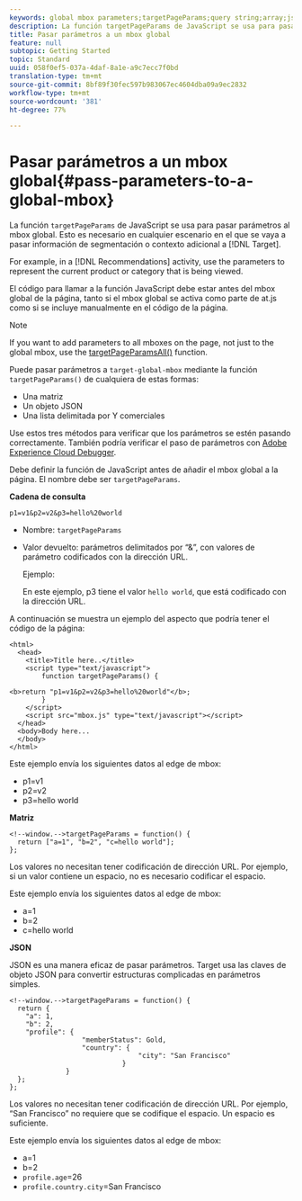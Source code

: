 ```yaml
---
keywords: global mbox parameters;targetPageParams;query string;array;json;dtm;dynamic tag management
description: La función targetPageParams de JavaScript se usa para pasar parámetros al mbox global. Esto es necesario en cualquier escenario en el que se vaya a pasar información de segmentación o contexto adicional a Target.
title: Pasar parámetros a un mbox global
feature: null
subtopic: Getting Started
topic: Standard
uuid: 058f0ef5-037a-4daf-8a1e-a9c7ecc7f0bd
translation-type: tm+mt
source-git-commit: 8bf89f30fec597b983067ec4604dba09a9ec2832
workflow-type: tm+mt
source-wordcount: '381'
ht-degree: 77%

---
```



# Pasar parámetros a un mbox global{#pass-parameters-to-a-global-mbox}

La función `targetPageParams` de JavaScript se usa para pasar parámetros al mbox global. Esto es necesario en cualquier escenario en el que se vaya a pasar información de segmentación o contexto adicional a [!DNL Target].

For example, in a [!DNL Recommendations] activity, use the parameters to represent the current product or category that is being viewed.

El código para llamar a la función JavaScript debe estar antes del mbox global de la página, tanto si el mbox global se activa como parte de at.js como si se incluye manualmente en el código de la página.

>[!NOTE]
>
>If you want to add parameters to all mboxes on the page, not just to the global mbox, use the [targetPageParamsAll()](/help/c-implementing-target/c-implementing-target-for-client-side-web/targetpageparamsall.md) function.

Puede pasar parámetros a `target-global-mbox` mediante la función `targetPageParams()` de cualquiera de estas formas:

* Una matriz
* Un objeto JSON
* Una lista delimitada por Y comerciales

Use estos tres métodos para verificar que los parámetros se estén pasando correctamente. También podría verificar el paso de parámetros con [Adobe Experience Cloud Debugger](https://docs.adobe.com/content/help/en/debugger/using/experience-cloud-debugger.html).

Debe definir la función de JavaScript antes de añadir el mbox global a la página. El nombre debe ser `targetPageParams`.

**Cadena de consulta**

```
p1=v1&p2=v2&p3=hello%20world
```

* Nombre: `targetPageParams`
* Valor devuelto: parámetros delimitados por “&amp;”, con valores de parámetro codificados con la dirección URL.

   Ejemplo:

   En este ejemplo, p3 tiene el valor `hello world`, que está codificado con la dirección URL.

A continuación se muestra un ejemplo del aspecto que podría tener el código de la página:

```
<html> 
  <head> 
    <title>Title here..</title> 
    <script type="text/javascript"> 
        function targetPageParams() { 
           
<b>return "p1=v1&p2=v2&p3=hello%20world"</b>; 
        } 
    </script> 
    <script src="mbox.js" type="text/javascript"></script> 
  </head> 
  <body>Body here... 
  </body> 
</html>
```

Este ejemplo envía los siguientes datos al edge de mbox:

* p1=v1
* p2=v2
* p3=hello world

**Matriz**

```
<!--window.-->targetPageParams = function() { 
  return ["a=1", "b=2", "c=hello world"]; 
}; 
```

Los valores no necesitan tener codificación de dirección URL. Por ejemplo, si un valor contiene un espacio, no es necesario codificar el espacio.

Este ejemplo envía los siguientes datos al edge de mbox:

* a=1
* b=2
* c=hello world

**JSON**

JSON es una manera eficaz de pasar parámetros. Target usa las claves de objeto JSON para convertir estructuras complicadas en parámetros simples.

```
<!--window.-->targetPageParams = function() { 
  return { 
    "a": 1, 
    "b": 2, 
    "profile": { 
                  "memberStatus": Gold, 
                  "country": { 
                                "city": "San Francisco" 
                            } 
              } 
  }; 
}; 
```

Los valores no necesitan tener codificación de dirección URL. Por ejemplo, “San Francisco” no requiere que se codifique el espacio. Un espacio es suficiente.

Este ejemplo envía los siguientes datos al edge de mbox:

* a=1
* b=2
* `profile.age`=26
* `profile.country.city`=San Francisco